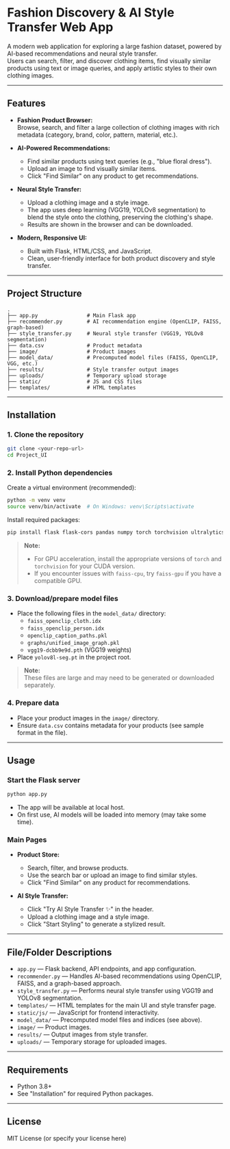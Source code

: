 # Fashion Discovery & AI Style Transfer Web App

A modern web application for exploring a large fashion dataset, powered by AI-based recommendations and neural style transfer.  
Users can search, filter, and discover clothing items, find visually similar products using text or image queries, and apply artistic styles to their own clothing images.

---

## Features

- **Fashion Product Browser:**  
  Browse, search, and filter a large collection of clothing images with rich metadata (category, brand, color, pattern, material, etc.).

- **AI-Powered Recommendations:**  
  - Find similar products using text queries (e.g., "blue floral dress").
  - Upload an image to find visually similar items.
  - Click "Find Similar" on any product to get recommendations.

- **Neural Style Transfer:**  
  - Upload a clothing image and a style image.
  - The app uses deep learning (VGG19, YOLOv8 segmentation) to blend the style onto the clothing, preserving the clothing's shape.
  - Results are shown in the browser and can be downloaded.

- **Modern, Responsive UI:**  
  - Built with Flask, HTML/CSS, and JavaScript.
  - Clean, user-friendly interface for both product discovery and style transfer.

---

## Project Structure

```
.
├── app.py                # Main Flask app
├── recommender.py        # AI recommendation engine (OpenCLIP, FAISS, graph-based)
├── style_transfer.py     # Neural style transfer (VGG19, YOLOv8 segmentation)
├── data.csv              # Product metadata
├── image/                # Product images
├── model_data/           # Precomputed model files (FAISS, OpenCLIP, VGG, etc.)
├── results/              # Style transfer output images
├── uploads/              # Temporary upload storage
├── static/               # JS and CSS files
├── templates/            # HTML templates
```

---

## Installation

### 1. Clone the repository

```bash
git clone <your-repo-url>
cd Project_UI
```

### 2. Install Python dependencies

Create a virtual environment (recommended):

```bash
python -m venv venv
source venv/bin/activate  # On Windows: venv\Scripts\activate
```

Install required packages:

```bash
pip install flask flask-cors pandas numpy torch torchvision ultralytics faiss-cpu open_clip_torch pillow opencv-python
```

> **Note:**  
> - For GPU acceleration, install the appropriate versions of `torch` and `torchvision` for your CUDA version.
> - If you encounter issues with `faiss-cpu`, try `faiss-gpu` if you have a compatible GPU.

### 3. Download/prepare model files

- Place the following files in the `model_data/` directory:
  - `faiss_openclip_cloth.idx`
  - `faiss_openclip_person.idx`
  - `openclip_caption_paths.pkl`
  - `graphs/unified_image_graph.pkl`
  - `vgg19-dcbb9e9d.pth` (VGG19 weights)
- Place `yolov8l-seg.pt` in the project root.

> **Note:**  
> These files are large and may need to be generated or downloaded separately.

### 4. Prepare data

- Place your product images in the `image/` directory.
- Ensure `data.csv` contains metadata for your products (see sample format in the file).

---

## Usage

### Start the Flask server

```bash
python app.py
```

- The app will be available at local host. 
- On first use, AI models will be loaded into memory (may take some time).

### Main Pages

- **Product Store:**  
  - Search, filter, and browse products.
  - Use the search bar or upload an image to find similar styles.
  - Click "Find Similar" on any product for recommendations.

- **AI Style Transfer:**  
  - Click "Try AI Style Transfer ✨" in the header.
  - Upload a clothing image and a style image.
  - Click "Start Styling" to generate a stylized result.

---

## File/Folder Descriptions

- `app.py` — Flask backend, API endpoints, and app configuration.
- `recommender.py` — Handles AI-based recommendations using OpenCLIP, FAISS, and a graph-based approach.
- `style_transfer.py` — Performs neural style transfer using VGG19 and YOLOv8 segmentation.
- `templates/` — HTML templates for the main UI and style transfer page.
- `static/js/` — JavaScript for frontend interactivity.
- `model_data/` — Precomputed model files and indices (see above).
- `image/` — Product images.
- `results/` — Output images from style transfer.
- `uploads/` — Temporary storage for uploaded images.

---

## Requirements

- Python 3.8+
- See "Installation" for required Python packages.

---


## License

MIT License (or specify your license here) 